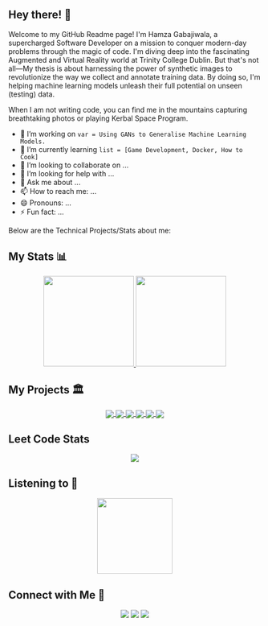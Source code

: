 ## Hey there! 👋 
Welcome to my GitHub Readme page! I'm Hamza Gabajiwala, a supercharged Software Developer on a mission to conquer modern-day problems through the magic of code. I'm diving deep into the fascinating Augmented and Virtual Reality world at Trinity College Dublin. But that's not all—My thesis is about harnessing the power of synthetic images to revolutionize the way we collect and annotate training data. By doing so, I'm helping machine learning models unleash their full potential on unseen (testing) data. 

When I am not writing code, you can find me in the mountains capturing breathtaking photos or playing Kerbal Space Program.

- 🔭 I’m working on `var = Using GANs to Generalise Machine Learning Models.`
- 🌱 I’m currently learning `list = [Game Development, Docker, How to Cook]`
- 👯 I’m looking to collaborate on ...
- 🤔 I’m looking for help with ...
- 💬 Ask me about ...
- 📫 How to reach me: ...
- 😄 Pronouns: ...
- ⚡ Fun fact: ...

Below are the Technical Projects/Stats about me:
<!--
**hamzzgab/hamzzgab** is a ✨ _special_ ✨ repository because its `README.md` (this file) appears on your GitHub profile.

Here are some ideas to get you started:
-->



## My Stats 📊
<p align="center">
<a href="https://github.com/AVS1508">
  <img height="180em" src="https://github-readme-stats.vercel.app/api?username=hamzzgab&show_icons=true&theme=radical" />
  <img height="180em" src="https://github-readme-stats-eight-theta.vercel.app/api/top-langs/?username=hamzzgab&theme=radical&layout=compact" />
</a>
</p>
<!-- 
## I'm Currently Working on 📚
<p>
  Myself
</p> -->

## My Projects 🏛️
<p align="center">  
  <a href="https://github.com/hamzzgab/MenaceOfTheSeagull">
    <img align="center" src="https://github-readme-stats.vercel.app/api/pin/?username=hamzzgab&repo=MenaceOfTheSeagull&theme=dark&hide_border=true&no-bg=true&no-frame=true" />
  </a>

  <a href="https://github.com/hamzzgab/Real-Time-Rendering">
    <img align="center" src="https://github-readme-stats.vercel.app/api/pin/?username=hamzzgab&repo=Real-Time-Rendering&theme=dark&hide_border=true&no-bg=true&no-frame=true" />
  </a>

  <a href="https://github.com/hamzzgab/Real-Time-Animation">
    <img align="center" src="https://github-readme-stats.vercel.app/api/pin/?username=hamzzgab&repo=Real-Time-Animation&theme=dark&hide_border=true&no-bg=true&no-frame=true" />
  </a>

  <a href="https://github.com/hamzzgab/Airbnb-Rating-Prediction">
    <img align="center" src="https://github-readme-stats.vercel.app/api/pin/?username=hamzzgab&repo=Airbnb-Rating-Prediction&theme=dark&hide_border=true&no-bg=true&no-frame=true" />
  </a>

  <a href="https://github.com/hamzzgab/3DTicTacToe">
    <img align="center" src="https://github-readme-stats.vercel.app/api/pin/?username=hamzzgab&repo=3DTicTacToe&theme=dark&hide_border=true&no-bg=true&no-frame=true" />
  </a>

  <a href="https://github.com/siddhshenoy/Song-Recommendation-System">
    <img align="center" src="https://github-readme-stats.vercel.app/api/pin/?username=siddhshenoy&repo=Song-Recommendation-System&theme=dark&hide_border=true&no-bg=true&no-frame=true" />
  </a>
<p>

  
  
## Leet Code Stats
<p align="center">
  <img src="https://leetcard.jacoblin.cool/hamzajg16_?border=0&radius=20&ext=heatmap"/>
 </p>

## Listening to 🎵
<p align="center">
<img height="150em" src="https://spotify-github-profile.vercel.app/api/view?uid=31yzqermbzndvgoxuhxjtb22lypy&cover_image=true&theme=novatorem&show_offline=false&background_color=121212&interchange=false&bar_color=53b14f&bar_color_cover=false" />
</p>

## Connect with Me 🤝
<p align="center">
  <a href="https://twitter.com/flying_tatta"><img src="https://img.shields.io/badge/-flying_tatta-198cd8?style=flat-square&logo=Twitter&logoColor=white"/></a>
  <a href="https://www.linkedin.com/in/hamza-gabajiwala"><img src="https://img.shields.io/badge/-Hamza%20Gabajiwala-0077B5?style=flat-square&logo=Linkedin&logoColor=white"/></a>
  <a href="mailto:hamzajg16@gmail.com"><img src="https://img.shields.io/badge/-hamzajg16@gmail.com-D14836?style=flat-square&logo=Gmail&logoColor=white"/></a>
</p>
